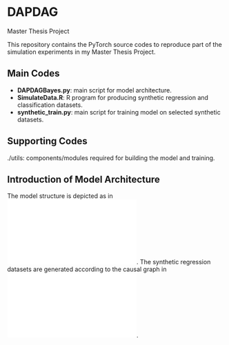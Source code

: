 # DAPDAG
Master Thesis Project

This repository contains the PyTorch source codes to reproduce part of the simulation experiments in my Master Thesis Project.

## Main Codes
- **DAPDAGBayes.py**: main script for model architecture.
- **SimulateData.R**: R program for producing synthetic regression and classification datasets.
- **synthetic_train.py**: main script for training model on selected synthetic datasets.

## Supporting Codes

./utils: components/modules required for building the model and training.

## Introduction of Model Architecture
The model structure is depicted as in ![model](dapcastion.pdf).
The synthetic regression datasets are generated according to the causal graph in ![graph](regdag2.pdf).
